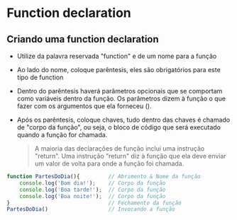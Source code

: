 # Function declaration
 
## Criando uma function declaration
- Utilize da palavra reservada "function" e de um nome para a função
- Ao lado do nome, coloque parêntesis, eles são obrigatórios para este tipo de function
- Dentro do parêntesis haverá parâmetros opcionais que se comportam como variáveis dentro da função. Os parâmetros dizem à função o que fazer com os argumentos que ela forneceu ().
- Após os parêntesis, coloque chaves, tudo dentro das chaves é chamado de "corpo da função", ou seja, o bloco de código que será executado quando a função for chamada.

  >A maioria das declarações de função inclui uma instrução "return". Uma instrução "return" diz à função que ela deve enviar um valor de volta para onde a função foi chamada.
```js
function PartesDoDia(){         // Abrimento & Nome da função
    console.log('Bom dia!');    // Corpo da função 
    console.log('Boa tarde!');  // Corpo da função
    console.log('Boa noite!');  // Corpo da função
}                               // Fechamento da função
PartesDoDia()                   // Invocando a função 
```

</br>





